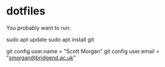 # dotfiles

You probably want to run:

sudo apt update
sudo apt install git 

git config user.name = "Scott Morgan"
git config user.email = "smorgan@bridgend.ac.uk"

